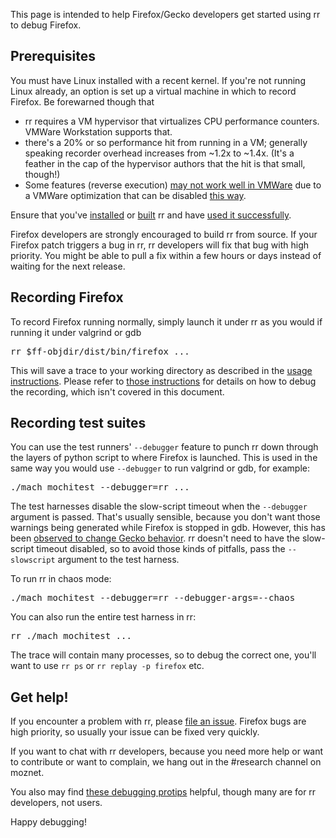 This page is intended to help Firefox/Gecko developers get started using rr to debug Firefox.

## Prerequisites

You must have Linux installed with a recent kernel. If you're not running Linux already, an option is set up a virtual machine in which to record Firefox.  Be forewarned though that

* rr requires a VM hypervisor that virtualizes CPU performance counters.  VMWare Workstation supports that.
* there's a 20% or so performance hit from running in a VM; generally speaking recorder overhead increases from ~1.2x to ~1.4x.  (It's a feather in the cap of the hypervisor authors that the hit is that small, though!)
* Some features (reverse execution) [may not work well in VMWare](http://robert.ocallahan.org/2014/09/vmware-cpuid-conditional-branch.html) due to a VMWare optimization that can be disabled [this way](http://robert.ocallahan.org/2015/11/rr-in-vmware-solved.html).

Ensure that you've [installed](http://rr-project.org/) or [built](https://github.com/mozilla/rr/wiki/Building-And-Installing) rr and have [used it successfully](https://github.com/mozilla/rr/wiki/Usage).

Firefox developers are strongly encouraged to build rr from source.  If your Firefox patch triggers a bug in rr, rr developers will fix that bug with high priority.  You might be able to pull a fix within a few hours or days instead of waiting for the next release.

## Recording Firefox

To record Firefox running normally, simply launch it under rr as you would if running it under valgrind or gdb
<pre>
rr $ff-objdir/dist/bin/firefox ...
</pre>
This will save a trace to your working directory as described in the [usage instructions](https://github.com/mozilla/rr/wiki/Usage).  Please refer to [those instructions](https://github.com/mozilla/rr/wiki/Usage) for details on how to debug the recording, which isn't covered in this document.

## Recording test suites

You can use the test runners' `--debugger` feature to punch rr down through the layers of python script to where Firefox is launched.  This is used in the same way you would use `--debugger` to run valgrind or gdb, for example:
<pre>
./mach mochitest --debugger=rr ...
</pre>

The test harnesses disable the slow-script timeout when the `--debugger` argument is passed.  That's usually sensible, because you don't want those warnings being generated while Firefox is stopped in gdb.  However, this has been [observed to change Gecko behavior](https://bugzilla.mozilla.org/show_bug.cgi?id=986673).  rr doesn't need to have the slow-script timeout disabled, so to avoid those kinds of pitfalls, pass the `--slowscript` argument to the test harness.

To run rr in chaos mode:
<pre>
./mach mochitest --debugger=rr --debugger-args=--chaos
</pre>

You can also run the entire test harness in rr:
<pre>
rr ./mach mochitest ...
</pre>
The trace will contain many processes, so to debug the correct one, you'll want to use `rr ps` or `rr replay -p firefox` etc.

## Get help!

If you encounter a problem with rr, please [file an issue](https://github.com/mozilla/rr/issues).  Firefox bugs are high priority, so usually your issue can be fixed very quickly.

If you want to chat with rr developers, because you need more help or want to contribute or want to complain, we hang out in the #research channel on moznet.

You also may find [these debugging protips](https://github.com/mozilla/rr/wiki/Debugging-protips) helpful, though many are for rr developers, not users.

Happy debugging!